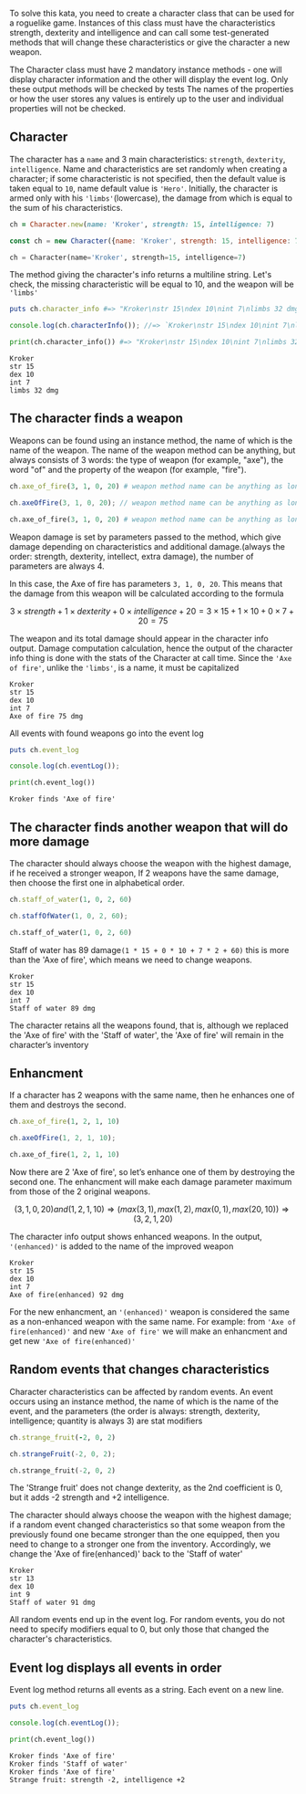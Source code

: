 To solve this kata, you need to create a character class that can be used for a roguelike game. Instances of this class must have the characteristics strength, dexterity and intelligence and can call some test-generated methods that will change these characteristics or give the character a new weapon.

The Character class must have 2 mandatory instance methods - one will display character information and the other will display the event log. Only these output methods will be checked by tests The names of the properties or how the user stores any values is entirely up to the user and individual properties will not be checked.

Character
-
The character has a `name` and 3 main characteristics: `strength`, `dexterity`, `intelligence`. Name and characteristics are set randomly when creating a character; if some characteristic is not specified, then the default value is taken equal to `10`, name default value is `'Hero'`. Initially, the character is armed only with his `'limbs'`(lowercase), the damage from which is equal to the sum of his characteristics.

```ruby
ch = Character.new(name: 'Kroker', strength: 15, intelligence: 7)  
```
```javascript
const ch = new Character({name: 'Kroker', strength: 15, intelligence: 7});
```
```python
ch = Character(name='Kroker', strength=15, intelligence=7)  
```

The method giving the character's info returns a multiline string. Let's check, the missing characteristic will be equal to 10, and the weapon will be `'limbs'`

```ruby
puts ch.character_info #=> "Kroker\nstr 15\ndex 10\nint 7\nlimbs 32 dmg"
```
```javascript
console.log(ch.characterInfo()); //=> `Kroker\nstr 15\ndex 10\nint 7\nlimbs 32 dmg`
```
```python
print(ch.character_info()) #=> "Kroker\nstr 15\ndex 10\nint 7\nlimbs 32 dmg"
```

```
Kroker
str 15
dex 10
int 7
limbs 32 dmg
```

The character finds a weapon
-
Weapons can be found using an instance method, the name of which is the name of the weapon. The name of the weapon method can be anything, but always consists of 3 words: the type of weapon (for example, "axe"), the word "of" and the property of the weapon (for example, "fire").

```ruby
ch.axe_of_fire(3, 1, 0, 20) # weapon method name can be anything as long as it matches weapon_of_something
```
```javascript
ch.axeOfFire(3, 1, 0, 20); // weapon method name can be anything as long as it matches weaponOfSomething
```
```python
ch.axe_of_fire(3, 1, 0, 20) # weapon method name can be anything as long as it matches weapon_of_something
```

Weapon damage is set by parameters passed to the method, which give damage depending on characteristics and additional damage.(always the order: strength, dexterity, intellect, extra damage), the number of parameters are always 4.

In this case, the Axe of fire has parameters `3, 1, 0, 20`. This means that the damage from this weapon will be calculated according to the formula

```math
3 \times strength + 1 \times dexterity + 0 \times intelligence + 20 = 3 \times 15 + 1 \times 10 + 0 \times 7 + 20 = 75
```

The weapon and its total damage should appear in the character info output. Damage computation calculation, hence the output of the character info thing is done with the stats of the Character at call time. Since the `'Axe of fire'`, unlike the `'limbs'`, is a name, it must be capitalized

```
Kroker
str 15
dex 10
int 7
Axe of fire 75 dmg
```

All events with found weapons go into the event log

```ruby
puts ch.event_log
```
```javascript
console.log(ch.eventLog());
```
```python
print(ch.event_log())
```

```
Kroker finds 'Axe of fire'
```

The character finds another weapon that will do more damage
-

The character should always choose the weapon with the highest damage, if he received a stronger weapon, If 2 weapons have the same damage, then choose the first one in alphabetical order.

```ruby
ch.staff_of_water(1, 0, 2, 60)
```
```javascript
ch.staffOfWater(1, 0, 2, 60);
```
```python
ch.staff_of_water(1, 0, 2, 60)
```

Staff of water has 89 damage`(1 * 15 + 0 * 10 + 7 * 2 + 60)` this is more than the 'Axe of fire', which means we need to change weapons.

```
Kroker
str 15
dex 10
int 7
Staff of water 89 dmg
```

The character retains all the weapons found, that is, although we replaced the 'Axe of fire' with the 'Staff of water', the 'Axe of fire' will remain in the character’s inventory

Enhancment
-
If a character has 2 weapons with the same name, then he enhances one of them and destroys the second.

```ruby
ch.axe_of_fire(1, 2, 1, 10)
```
```javascript
ch.axeOfFire(1, 2, 1, 10);
```
```python
ch.axe_of_fire(1, 2, 1, 10)
```

Now there are 2 'Axe of fire', so let’s enhance one of them by destroying the second one. The enhancment will make each damage parameter maximum from those of the 2 original weapons.
```math
(3, 1, 0, 20) and (1, 2, 1, 10) \Rightarrow (max(3,1), max(1,2), max(0,1), max(20,10)) \Rightarrow (3, 2, 1, 20)
```
The character info output shows enhanced weapons. In the output, `'(enhanced)'` is added to the name of the improved weapon

```
Kroker
str 15
dex 10
int 7
Axe of fire(enhanced) 92 dmg
```

For the new enhanсment, an `'(enhanced)'` weapon is considered the same as a non-enhanced weapon with the same name. For example: from `'Axe of fire(enhanced)'` and new `'Axe of fire'` we will make an enhanсment and get new `'Axe of fire(enhanced)'`

Random events that changes characteristics
-
Character characteristics can be affected by random events. An event occurs using an instance method, the name of which is the name of the event, and the parameters (the order is always: strength, dexterity, intelligence; quantity is always 3) are stat modifiers

```ruby
ch.strange_fruit(-2, 0, 2)
```
```javascript
ch.strangeFruit(-2, 0, 2);
```
```python
ch.strange_fruit(-2, 0, 2)
```

The 'Strange fruit' does not change dexterity, as the 2nd coefficient is 0, but it adds -2 strength and +2 intelligence.

The character should always choose the weapon with the highest damage; if a random event changed characteristics so that some weapon from the previously found one became stronger than the one equipped, then you need to change to a stronger one from the inventory. Accordingly, we change the 'Axe of fire(enhanced)'  back to the 'Staff of water'

```
Kroker
str 13
dex 10
int 9
Staff of water 91 dmg
```

All random events end up in the event log. For random events, you do not need to specify modifiers equal to 0, but only those that changed the character's characteristics.

Event log displays all events in order
-

Event log method returns all events as a string. Each event on a new line.

```ruby
puts ch.event_log
```
```javascript
console.log(ch.eventLog());
```
```python
print(ch.event_log())
```
```
Kroker finds 'Axe of fire'
Kroker finds 'Staff of water'
Kroker finds 'Axe of fire'
Strange fruit: strength -2, intelligence +2
```
